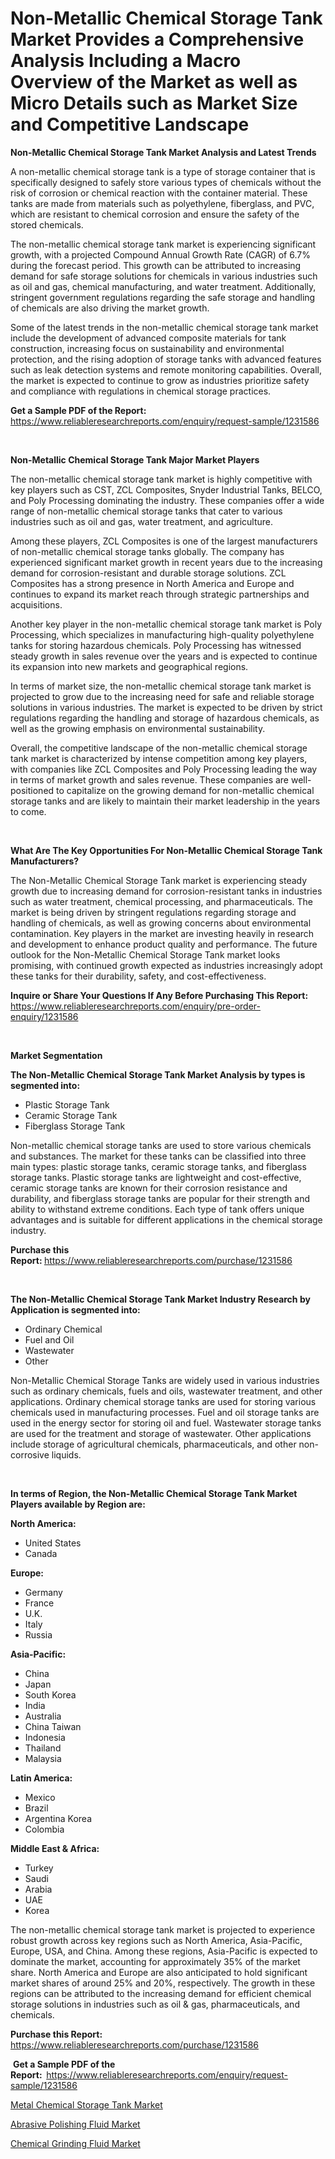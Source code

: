 <p><h1>Non-Metallic Chemical Storage Tank Market Provides a Comprehensive Analysis Including a Macro Overview of the Market as well as Micro Details such as Market Size and Competitive Landscape</h1></p><p><strong>Non-Metallic Chemical Storage Tank Market Analysis and Latest Trends</strong></p>
<p><p>A non-metallic chemical storage tank is a type of storage container that is specifically designed to safely store various types of chemicals without the risk of corrosion or chemical reaction with the container material. These tanks are made from materials such as polyethylene, fiberglass, and PVC, which are resistant to chemical corrosion and ensure the safety of the stored chemicals.</p><p>The non-metallic chemical storage tank market is experiencing significant growth, with a projected Compound Annual Growth Rate (CAGR) of 6.7% during the forecast period. This growth can be attributed to increasing demand for safe storage solutions for chemicals in various industries such as oil and gas, chemical manufacturing, and water treatment. Additionally, stringent government regulations regarding the safe storage and handling of chemicals are also driving the market growth.</p><p>Some of the latest trends in the non-metallic chemical storage tank market include the development of advanced composite materials for tank construction, increasing focus on sustainability and environmental protection, and the rising adoption of storage tanks with advanced features such as leak detection systems and remote monitoring capabilities. Overall, the market is expected to continue to grow as industries prioritize safety and compliance with regulations in chemical storage practices.</p></p>
<p><strong>Get a Sample PDF of the Report:&nbsp;</strong> <a href="https://www.reliableresearchreports.com/enquiry/request-sample/1231586">https://www.reliableresearchreports.com/enquiry/request-sample/1231586</a></p>
<p>&nbsp;</p>
<p><strong>Non-Metallic Chemical Storage Tank Major Market Players</strong></p>
<p><p>The non-metallic chemical storage tank market is highly competitive with key players such as CST, ZCL Composites, Snyder Industrial Tanks, BELCO, and Poly Processing dominating the industry. These companies offer a wide range of non-metallic chemical storage tanks that cater to various industries such as oil and gas, water treatment, and agriculture.</p><p>Among these players, ZCL Composites is one of the largest manufacturers of non-metallic chemical storage tanks globally. The company has experienced significant market growth in recent years due to the increasing demand for corrosion-resistant and durable storage solutions. ZCL Composites has a strong presence in North America and Europe and continues to expand its market reach through strategic partnerships and acquisitions.</p><p>Another key player in the non-metallic chemical storage tank market is Poly Processing, which specializes in manufacturing high-quality polyethylene tanks for storing hazardous chemicals. Poly Processing has witnessed steady growth in sales revenue over the years and is expected to continue its expansion into new markets and geographical regions.</p><p>In terms of market size, the non-metallic chemical storage tank market is projected to grow due to the increasing need for safe and reliable storage solutions in various industries. The market is expected to be driven by strict regulations regarding the handling and storage of hazardous chemicals, as well as the growing emphasis on environmental sustainability.</p><p>Overall, the competitive landscape of the non-metallic chemical storage tank market is characterized by intense competition among key players, with companies like ZCL Composites and Poly Processing leading the way in terms of market growth and sales revenue. These companies are well-positioned to capitalize on the growing demand for non-metallic chemical storage tanks and are likely to maintain their market leadership in the years to come.</p></p>
<p>&nbsp;</p>
<p><strong>What Are The Key Opportunities For Non-Metallic Chemical Storage Tank Manufacturers?</strong></p>
<p><p>The Non-Metallic Chemical Storage Tank market is experiencing steady growth due to increasing demand for corrosion-resistant tanks in industries such as water treatment, chemical processing, and pharmaceuticals. The market is being driven by stringent regulations regarding storage and handling of chemicals, as well as growing concerns about environmental contamination. Key players in the market are investing heavily in research and development to enhance product quality and performance. The future outlook for the Non-Metallic Chemical Storage Tank market looks promising, with continued growth expected as industries increasingly adopt these tanks for their durability, safety, and cost-effectiveness.</p></p>
<p><strong>Inquire or Share Your Questions If Any Before Purchasing This Report:</strong> <a href="https://www.reliableresearchreports.com/enquiry/pre-order-enquiry/1231586">https://www.reliableresearchreports.com/enquiry/pre-order-enquiry/1231586</a></p>
<p>&nbsp;</p>
<p><strong>Market Segmentation</strong></p>
<p><strong>The Non-Metallic Chemical Storage Tank Market Analysis by types is segmented into:</strong></p>
<p><ul><li>Plastic Storage Tank</li><li>Ceramic Storage Tank</li><li>Fiberglass Storage Tank</li></ul></p>
<p><p>Non-metallic chemical storage tanks are used to store various chemicals and substances. The market for these tanks can be classified into three main types: plastic storage tanks, ceramic storage tanks, and fiberglass storage tanks. Plastic storage tanks are lightweight and cost-effective, ceramic storage tanks are known for their corrosion resistance and durability, and fiberglass storage tanks are popular for their strength and ability to withstand extreme conditions. Each type of tank offers unique advantages and is suitable for different applications in the chemical storage industry.</p></p>
<p><strong>Purchase this Report:&nbsp;</strong><a href="https://www.reliableresearchreports.com/purchase/1231586">https://www.reliableresearchreports.com/purchase/1231586</a></p>
<p>&nbsp;</p>
<p><strong>The Non-Metallic Chemical Storage Tank Market Industry Research by Application is segmented into:</strong></p>
<p><ul><li>Ordinary Chemical</li><li>Fuel and Oil</li><li>Wastewater</li><li>Other</li></ul></p>
<p><p>Non-Metallic Chemical Storage Tanks are widely used in various industries such as ordinary chemicals, fuels and oils, wastewater treatment, and other applications. Ordinary chemical storage tanks are used for storing various chemicals used in manufacturing processes. Fuel and oil storage tanks are used in the energy sector for storing oil and fuel. Wastewater storage tanks are used for the treatment and storage of wastewater. Other applications include storage of agricultural chemicals, pharmaceuticals, and other non-corrosive liquids.</p></p>
<p>&nbsp;</p>
<p><strong>In terms of Region, the Non-Metallic Chemical Storage Tank Market Players available by Region are:</strong></p>
<p>
    <p> <strong> North America: </strong>
        <ul>
            <li>United States</li>
            <li>Canada</li>
        </ul>
        </p> 
    <p> <strong> Europe: </strong>
        <ul>
            <li>Germany</li>
            <li>France</li>
            <li>U.K.</li>
            <li>Italy</li>
            <li>Russia</li>
        </ul>
        </p> 
    <p> <strong> Asia-Pacific: </strong>
        <ul>
            <li>China</li>
            <li>Japan</li>
            <li>South Korea</li>
            <li>India</li>
            <li>Australia</li>
            <li>China Taiwan</li>
            <li>Indonesia</li>
            <li>Thailand</li>
            <li>Malaysia</li>
        </ul>
        </p> 
    <p> <strong> Latin America: </strong>
        <ul>
            <li>Mexico</li>
            <li>Brazil</li>
            <li>Argentina Korea</li>
            <li>Colombia</li>
        </ul>
        </p> 
    <p> <strong> Middle East & Africa: </strong>
        <ul>
            <li>Turkey</li>
            <li>Saudi</li>
            <li>Arabia</li>
            <li>UAE</li>
            <li>Korea</li>
        </ul>
    </p>
    </p>
<p><p>The non-metallic chemical storage tank market is projected to experience robust growth across key regions such as North America, Asia-Pacific, Europe, USA, and China. Among these regions, Asia-Pacific is expected to dominate the market, accounting for approximately 35% of the market share. North America and Europe are also anticipated to hold significant market shares of around 25% and 20%, respectively. The growth in these regions can be attributed to the increasing demand for efficient chemical storage solutions in industries such as oil & gas, pharmaceuticals, and chemicals.</p></p>
<p><strong>Purchase this Report: </strong><a href="https://www.reliableresearchreports.com/purchase/1231586">https://www.reliableresearchreports.com/purchase/1231586</a></p>
<p>&nbsp;<strong>Get a Sample PDF of the Report:&nbsp;&nbsp;</strong><a href="https://www.reliableresearchreports.com/enquiry/request-sample/1231586">https://www.reliableresearchreports.com/enquiry/request-sample/1231586</a></p>
<p><strong></strong></p>
<p><p><a href="https://github.com/kathiaseamanalvaradovlprc2h/Market-Research-Report-List-1/blob/main/metal-chemical-storage-tank-market.md">Metal Chemical Storage Tank Market</a></p><p><a href="https://github.com/pjcfca/Market-Research-Report-List-1/blob/main/abrasive-polishing-fluid-market.md">Abrasive Polishing Fluid Market</a></p><p><a href="https://github.com/wusalecollins540tpqoz/Market-Research-Report-List-1/blob/main/chemical-grinding-fluid-market.md">Chemical Grinding Fluid Market</a></p></p>